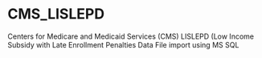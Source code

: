 CMS_LISLEPD
===========

Centers for Medicare and Medicaid Services (CMS) LISLEPD (Low Income Subsidy with Late Enrollment Penalties Data File import using MS SQL
